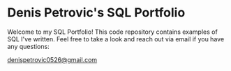 # Denis Petrovic's SQL Portfolio

Welcome to my SQL Portfolio! This code repository contains examples of SQL I've written. Feel free to take a look and reach out via email if you have any questions: 

denispetrovic0526@gmail.com
